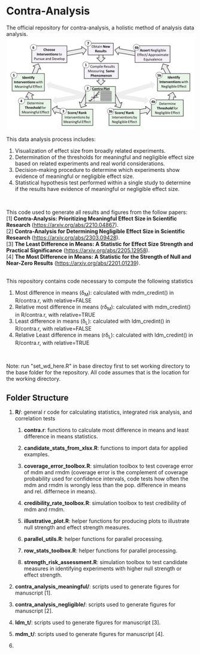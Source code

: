 # Contra-Analysis 

The official repository for contra-analysis, a holistic method of analysis data analysis.
![Contra-Analysis Flowchart](https://github.com/bac7wj/contra/blob/98b1a2adae65abd003d6a804712fd1a52bc28332/resources/contra-analysis-flowshart.PNG)

This data analysis process includes:
1. Visualization of effect size from broadly related experiments.
2. Determination of the thresholds for meaningful and negligible effect size based on related experiments and real world considerations.
3. Decision-making procedure to determine which experiments show evidence of meaningful or negligible effect size.
4. Statistical hypothesis test performed within a single study to determine if the results have evidence of meaningful or negligible effect size.
<br>

This code used to generate all results and figures from the follow papers:<br>
[1] **Contra-Analysis: Prioritizing Meaningful Effect Size in Scientific Research** (https://arxiv.org/abs/2210.04867).<br>
[2] **Contra-Analysis for Determining Negligible Effect Size in Scientific Research** (https://arxiv.org/abs/2303.09428).<br>
[3] **The Least Difference in Means: A Statistic for Effect Size Strength and Practical Significance** (https://arxiv.org/abs/2205.12958).<br>
[4] **The Most Difference in Means: A Statistic for the Strength of Null and Near-Zero Results** (https://arxiv.org/abs/2201.01239).<br>
<br>

This repository contains code necessary to compute the following statistics 
1. Most difference in means (&delta;<sub>M</sub>): calculated with mdm_credint() in R/contra.r, with relative=FALSE 
2. Relative most difference in means (r&delta;<sub>M</sub>): calculated with mdm_credint() in R/contra.r, with relative=TRUE 
3. Least difference in means (&delta;<sub>L</sub>): calculated with ldm_credint() in R/contra.r, with relative=FALSE 
4. Relative Least difference in means (r&delta;<sub>L</sub>): calculated with ldm_credint() in R/contra.r, with relative=TRUE 
<br>

Note: run "set_wd_here.R" in base directoy first to set working directory to the base folder for the repository. All code assumes that is the location for the working directory.
<br>

## Folder Structure
  
1. __R/__: general r code for calculating statistics, integrated risk analysis, and correlation tests
   
   1. __contra.r__: functions to calculate most difference in means and least difference in means statistics.
   
   2. __candidate_stats_from_xlsx.R__: functions to import data for applied examples.
   
   3. __coverage_error_toolbox.R__: simulation toolbox to test coverage error of mdm and rmdm (coverage error is the complement of coverage probability used for confidence intervals, code tests how often the mdm and rmdm is wrongly less than the pop. difference in means and rel. differnece in means).
   
   4. __credibility_rate_toolbox.R__: simulation toolbox to test credibility of mdm and rmdm.
   
   5. __illustrative_plot.R__: helper functions for producing plots to illustrate null strength and effect strength measures.
   
   6. __parallel_utils.R__: helper functions for parallel processing.
   
   7. __row_stats_toolbox.R__: helper functions for parallel processing.
   
   8. __strength_risk_assessment.R__: simulation toolbox to test candidate measures in identifying experiments with higher null strength or effect strength.
2. __contra_analysis_meaningful/__: scripts used to generate figures for manuscript [1].
3. __contra_analysis_negligible/__: scripts used to generate figures for manuscript [2].
4. __ldm_t/__: scripts used to generate figures for manuscript [3].  
5. __mdm_t/__: scripts used to generate figures for manuscript [4]. 
6. 
